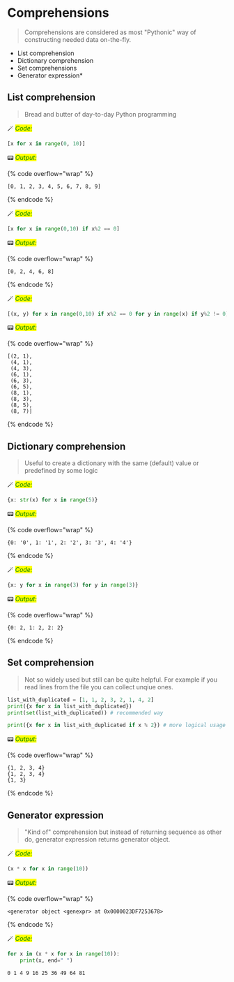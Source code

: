 # Comprehensions

> Comprehensions are considered as most "Pythonic" way of constructing needed data on-the-fly.


* List comprehension
* Dictionary comprehension
* Set comprehensions
* Generator expression\*

## List comprehension

> Bread and butter of day-to-day Python programming


🪄 _<mark style="color:green;">Code:</mark>_

```python
[x for x in range(0, 10)]
```




📟 _<mark style="color:green;">Output:</mark>_

{% code overflow="wrap" %}
```
[0, 1, 2, 3, 4, 5, 6, 7, 8, 9]
```
{% endcode %}





🪄 _<mark style="color:green;">Code:</mark>_

```python
[x for x in range(0,10) if x%2 == 0]
```




📟 _<mark style="color:green;">Output:</mark>_

{% code overflow="wrap" %}
```
[0, 2, 4, 6, 8]
```
{% endcode %}





🪄 _<mark style="color:green;">Code:</mark>_

```python
[(x, y) for x in range(0,10) if x%2 == 0 for y in range(x) if y%2 != 0]
```




📟 _<mark style="color:green;">Output:</mark>_

{% code overflow="wrap" %}
```
[(2, 1),
 (4, 1),
 (4, 3),
 (6, 1),
 (6, 3),
 (6, 5),
 (8, 1),
 (8, 3),
 (8, 5),
 (8, 7)]
```
{% endcode %}




## Dictionary comprehension

> Useful to create a dictionary with the same (default) value or predefined by some logic


🪄 _<mark style="color:green;">Code:</mark>_

```python
{x: str(x) for x in range(5)}
```




📟 _<mark style="color:green;">Output:</mark>_

{% code overflow="wrap" %}
```
{0: '0', 1: '1', 2: '2', 3: '3', 4: '4'}
```
{% endcode %}





🪄 _<mark style="color:green;">Code:</mark>_

```python
{x: y for x in range(3) for y in range(3)}
```




📟 _<mark style="color:green;">Output:</mark>_

{% code overflow="wrap" %}
```
{0: 2, 1: 2, 2: 2}
```
{% endcode %}




## Set comprehension

> Not so widely used but still can be quite helpful. For example if you read lines from the file you can collect unqiue ones.


```python
list_with_duplicated = [1, 1, 2, 3, 2, 1, 4, 2]
print({x for x in list_with_duplicated})
print(set(list_with_duplicated)) # recommended way

print({x for x in list_with_duplicated if x % 2}) # more logical usage
```

📟 _<mark style="color:green;">Output:</mark>_

{% code overflow="wrap" %}
```
{1, 2, 3, 4}
{1, 2, 3, 4}
{1, 3}
```
{% endcode %}



## Generator expression

> "Kind of" comprehension but instead of returning sequence as other do, generator expression returns generator object.


🪄 _<mark style="color:green;">Code:</mark>_

```python
(x * x for x in range(10))
```




📟 _<mark style="color:green;">Output:</mark>_

{% code overflow="wrap" %}
```
<generator object <genexpr> at 0x0000023DF7253678>
```
{% endcode %}





🪄 _<mark style="color:green;">Code:</mark>_

```python
for x in (x * x for x in range(10)):
    print(x, end=" ")
```

    0 1 4 9 16 25 36 49 64 81